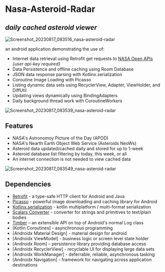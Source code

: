 # Nasa-Asteroid-Radar
## _daily cached asteroid viewer_


![Screenshot_20230817_083516_nasa-asteroid-radar](https://github.com/SVENTRIPIKAL/nasa-asteroid-radar/assets/90730468/a849862d-9cbc-42cc-8166-030f32944a70)


an android application demonstrating the use of: 

- Internet data retrieval using Retrofit get requests to [NASA Open APIs](https://api.nasa.gov/)  _{user api-key required}_
- Data Persistence and offline caching using Room Database
- JSON data response parsing with Kotlinx.serialization
- Coroutine Image Loading with Picasso
- Listing dynamic data sets using RecyclerView, Adapter, ViewHolder, and DiffUtil
- Updating views dynamically using BindingAdapters
- Daily background thread work with CoroutineWorkers


![Screenshot_20230817_083539_nasa-asteroid-radar](https://github.com/SVENTRIPIKAL/nasa-asteroid-radar/assets/90730468/7314d36c-de89-4944-ad3d-d373d824a8fe)


## Features

- NASA's Astronomoy Picture of the Day (APOD)
- NASA's Nearth Earth Object Web Service (Asteroids NeoWs)
- Asteroid data updated/cached daily and stored for up to 1-week
- Asteroid database list filtering by today, this week, or all
- An internet connection is not needed to view cached data


![Screenshot_20230817_083549_nasa-asteroid-radar](https://github.com/SVENTRIPIKAL/nasa-asteroid-radar/assets/90730468/7d0c2ed3-6ac2-40f8-93b0-102d1a45c186)


## Dependencies

- [Retrofit](https://square.github.io/retrofit/) - a type-safe HTTP client for Android and Java
- [Picasso](https://square.github.io/picasso/) - powerful image downloading and caching library for Android
- [Kotlinx.serialization](https://github.com/Kotlin/kotlinx.serialization/) - kotlin multiplatform / multi-format serialization
- [Scalars Converter](https://github.com/square/retrofit/tree/master/retrofit-converters/scalars) - converter for strings and primitives to text/plain bodies
- [Timber](https://github.com/JakeWharton/timber) – an extensible API on top of Android's normal Log class
- [Kotlin Coroutines] - asynchronous programming
- [Androidx Material Design] - material design for android
- [Androidx ViewModel] - business logic or screen level state holder
- [Androidx Room] – persistence library providing database access
- [Androidx RecyclerView] - recyclable UI for displaying large data sets
- [Androidx WorkManager] - deferrable, reliable, asynchronous tasking
- [Androidx Navigation] - framework for navigating across application destinations
